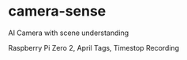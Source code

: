 # camera-sense
AI Camera with scene understanding

Raspberry Pi Zero 2, April Tags, Timestop Recording
